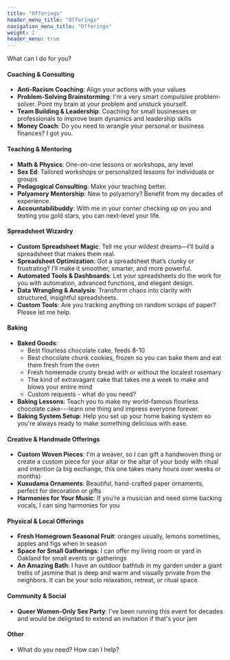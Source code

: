 ```yaml
---
title: "Offerings"
header_menu_title: "Offerings"
navigation_menu_title: "Offerings"
weight: 2
header_menu: true
---
```

What can I do for you?
<br>

#### Coaching & Consulting 
- **Anti-Racism Coaching**: Align your actions with your values
- **Problem-Solving Brainstorming**: I'm a very smart compulsive problem-solver. Point my brain at your problem and unstuck yourself.
- **Team Building & Leadership**: Coaching for small businesses or professionals to improve team dynamics and leadership skills
- **Money Coach**: Do you need to wrangle your personal or business finances? I got you.

#### Teaching & Mentoring
- **Math & Physics**: One-on-one lessons or workshops, any level  
- **Sex Ed**: Tailored workshops or personalized lessons for individuals or groups
- **Pedagogical Consulting**: Make your teaching better.
- **Polyamory Mentorship**: New to polyamory? Benefit from my decades of experience.
- **Accountabilibuddy**: With me in your corner checking up on you and texting you gold stars, you can next-level your life.

#### Spreadsheet Wizardry  
- **Custom Spreadsheet Magic**: Tell me your wildest dreams—I’ll build a spreadsheet that makes them real.
- **Spreadsheet Optimization**: Got a spreadsheet that’s clunky or frustrating? I’ll make it smoother, smarter, and more powerful.
- **Automated Tools & Dashboards**: Let your spreadsheets do the work for you with automation, advanced functions, and elegant design.
- **Data Wrangling & Analysis**: Transform chaos into clarity with structured, insightful spreadsheets.
- **Custom Tools**: Are you tracking anything on random scraps of paper? Please let me help.

#### Baking
- **Baked Goods**:  
  - Best flourless chocolate cake, feeds 8-10
  - Best chocolate chunk cookies, frozen so you can bake them and eat them fresh from the oven
  - Fresh homemade crusty bread with or without the localest rosemary
  - The kind of extravagant cake that takes me a week to make and blows your entire mind
  - Custom requests - what do you need?
- **Baking Lessons**: Teach you to make my world-famous flourless chocolate cake---learn one thing and impress everyone forever.
- **Baking System Setup**: Help you set up your home baking system so you're always ready to make something delicious with ease.

#### Creative & Handmade Offerings  
- **Custom Woven Pieces**: I'm a weaver, so I can gift a handwoven thing or create a custom piece for your altar or the altar of your body with ritual and intention (a big exchange, this one takes many hours over weeks or months)
- **Kusudama Ornaments**: Beautiful, hand-crafted paper ornaments, perfect for decoration or gifts
- **Harmonies for Your Music**: If you’re a musician and need some backing vocals, I can sing harmonies for you

#### Physical & Local Offerings
- **Fresh Homegrown Seasonal Fruit**: oranges usually, lemons sometimes, apples and figs when in season  
- **Space for Small Gatherings**: I can offer my living room or yard in Oakland for small events or gatherings
- **An Amazing Bath**: I have an outdoor bathtub in my garden under a giant trellis of jasmine that is deep and warm and visually private from the neighbors. It can be your solo relaxation, retreat, or ritual space.

#### Community & Social  
- **Queer Women-Only Sex Party**: I’ve been running this event for decades and would be delignted to extend an invitation if that's your jam

#### Other
- What do you need? How can I help?